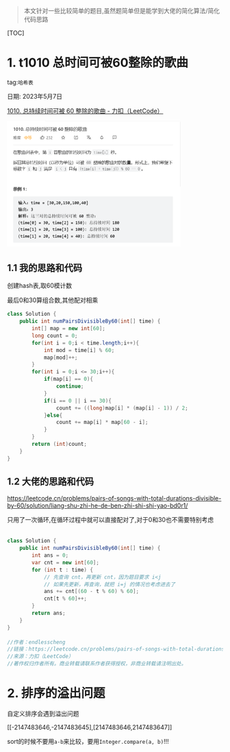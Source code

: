 > 本文针对一些比较简单的题目,虽然题简单但是能学到大佬的简化算法/简化代码思路

[TOC]

# 1. t1010 总时间可被60整除的歌曲

tag:`哈希表`

日期: 2023年5月7日

[1010. 总持续时间可被 60 整除的歌曲 - 力扣（LeetCode）](https://leetcode.cn/problems/pairs-of-songs-with-total-durations-divisible-by-60/)

<img src="../pics/Untitled/image-20230507112918983.png" alt="image-20230507112918983" style="zoom:50%;" />

## 1.1 我的思路和代码

创建hash表,取60模计数

最后0和30算组合数,其他配对相乘

```java
class Solution {
    public int numPairsDivisibleBy60(int[] time) {
        int[] map = new int[60];
        long count = 0;
        for(int i = 0;i < time.length;i++){
            int mod = time[i] % 60;
            map[mod]++;
        }
        for(int i = 0;i <= 30;i++){
            if(map[i] == 0){
                continue;
            }
            if(i == 0 || i == 30){
                count += ((long)map[i] * (map[i] - 1)) / 2;
            }else{
                count += map[i] * map[60 - i];
            }
        }
        return (int)count;
    }
}
```

## 1.2 大佬的思路和代码

https://leetcode.cn/problems/pairs-of-songs-with-total-durations-divisible-by-60/solution/liang-shu-zhi-he-de-ben-zhi-shi-shi-yao-bd0r1/

只用了一次循环,在循环过程中就可以直接配对了,对于0和30也不需要特别考虑

```java

class Solution {
    public int numPairsDivisibleBy60(int[] time) {
        int ans = 0;
        var cnt = new int[60];
        for (int t : time) {
            // 先查询 cnt，再更新 cnt，因为题目要求 i<j
            // 如果先更新，再查询，就把 i=j 的情况也考虑进去了
            ans += cnt[(60 - t % 60) % 60];
            cnt[t % 60]++;
        }
        return ans;
    }
}

//作者：endlesscheng
//链接：https://leetcode.cn/problems/pairs-of-songs-with-total-durations-divisible-by-60/solution/liang-shu-zhi-he-de-ben-zhi-shi-shi-yao-bd0r1/
//来源：力扣（LeetCode）
//著作权归作者所有。商业转载请联系作者获得授权，非商业转载请注明出处。
```

# 2. 排序的溢出问题

自定义排序会遇到溢出问题

[[-2147483646,-2147483645],[2147483646,2147483647]]

sort的时候不要用`a-b`来比较，要用`Integer.compare(a, b)`!!!